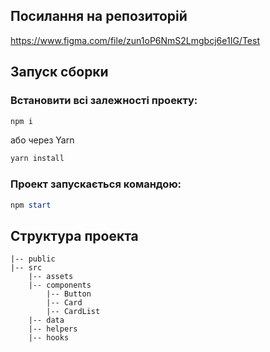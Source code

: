 ## Посилання на репозиторій
https://www.figma.com/file/zun1oP6NmS2Lmgbcj6e1IG/Test

## Запуск сборки

### Встановити всі залежності проекту:

```powershell
npm i
```
або через Yarn

```powershell
yarn install
```

### Проект запускається командою:

```powershell
npm start
```

## Структура проекта

```
|-- public
|-- src
    |-- assets
    |-- components
        |-- Button
        |-- Card
        |-- CardList
    |-- data
    |-- helpers
    |-- hooks
```



